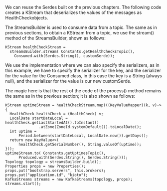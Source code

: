 
We can reuse the Serdes built on the previous chapters. The following code creates a KStream that deserializes the values of the messages as HealthCheckobjects.

The StreamsBuilder is used to consume data from a topic. The same as in previous sections, to obtain a KStream from a topic, we use the stream() method of the StreamsBuilder, shown as follows:

```
KStream healthCheckStream =
  streamsBuilder.stream( Constants.getHealthChecksTopic(),
    Consumed.with(Serdes.String(), customSerde));
```

We use the implementation where we can also specify the serializers, as in this example, we have to specify the serializer for the key, and the serializer for the value for the Consumed class, in this case the key is a String (always null), and the serializer for the value is our new customSerde.

The magic here is that the rest of the code of the process() method remains the same as in the previous section; it is also shown as follows:

```
KStream uptimeStream = healthCheckStream.map(((KeyValueMapper)(k, v)-> {
  HealthCheck healthCheck = (HealthCheck) v;
  LocalDate startDateLocal = healthCheck.getLastStartedAt().toInstant()
               .atZone(ZoneId.systemDefault()).toLocalDate();
  int uptime =
      Period.between(startDateLocal, LocalDate.now()).getDays();
  return new KeyValue<>(
      healthCheck.getSerialNumber(), String.valueOf(uptime));
}));
uptimeStream.to( Constants.getUptimesTopic(),
      Produced.with(Serdes.String(), Serdes.String()));
Topology topology = streamsBuilder.build();
Properties props = new Properties();
props.put("bootstrap.servers", this.brokers);
props.put("application.id", "kioto");
KafkaStreams streams = new KafkaStreams(topology, props);
streams.start(); 
```
